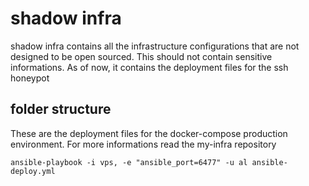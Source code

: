 # shadow infra

shadow infra contains all the infrastructure configurations that are
not designed to be open sourced. This should not contain sensitive informations. As of now, it contains the deployment files for the ssh honeypot

## folder structure

These are the deployment files for the docker-compose production environment. For more informations read the my-infra repository

```
ansible-playbook -i vps, -e "ansible_port=6477" -u al ansible-deploy.yml
```

